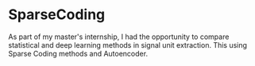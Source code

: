# SparseCoding

As part of my master's internship, I had the opportunity to compare statistical and deep learning methods in signal unit extraction. This using Sparse Coding methods and Autoencoder.
